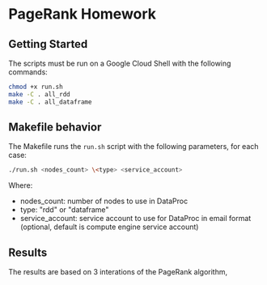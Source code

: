 # PageRank Homework

## Getting Started

The scripts must be run on a Google Cloud Shell with the following commands:

```bash
chmod +x run.sh
make -C . all_rdd
make -C . all_dataframe
```

## Makefile behavior

The Makefile runs the `run.sh` script with the following parameters, for each case:

```bash
./run.sh <nodes_count> \<type> <service_account>
``` 
Where:
- nodes_count: number of nodes to use in DataProc
- type: "rdd" or "dataframe"
- service_account: service account to use for DataProc in email format (optional, default is compute engine service account)

## Results

The results are based on 3 interations of the PageRank algorithm,

```